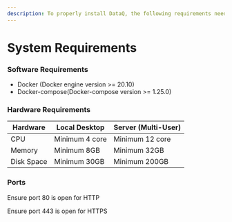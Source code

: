 ```yaml
---
description: To properly install DataQ, the following requirements need to be fulfilled.
---
```


# System Requirements

### Software Requirements

* Docker (Docker engine version >= 20.10)
* Docker-compose(Docker-compose version >= 1.25.0)

### Hardware Requirements

| **Hardware** | **Local Desktop** | **Server (Multi-User)** |
| ------------ | ----------------- | ----------------------- |
| CPU          | Minimum 4 core    | Minimum 12 core         |
| Memory       | Minimum 8GB       | Minimum 32GB            |
| Disk Space   | Minimum 30GB      | Minimum 200GB           |

### Ports

Ensure port 80 is open for HTTP

Ensure port 443 is open for HTTPS
